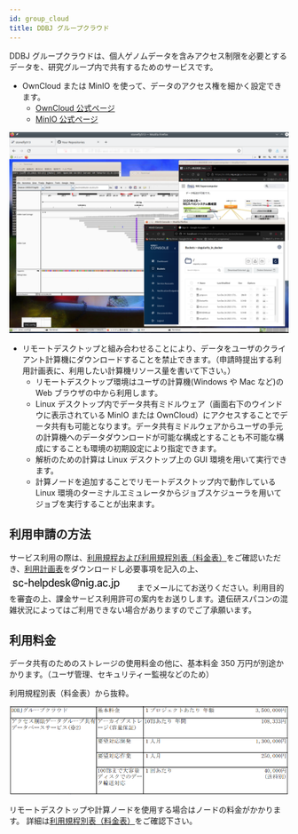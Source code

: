 ```yaml
---
id: group_cloud
title: DDBJ グループクラウド
---
```



DDBJ グループクラウドは、個人ゲノムデータを含みアクセス制限を必要とするデータを、研究グループ内で共有するためのサービスです。

- OwnCloud または MinIO を使って、データのアクセス権を細かく設定できます。
  - [OwnCloud 公式ページ](https://owncloud.com/)
  - [MinIO 公式ページ](https://min.io/)

![](group_cloud_fig.png)

- リモートデスクトップと組み合わせることにより、データをユーザのクライアント計算機にダウンロードすることを禁止できます。（申請時提出する利用計画表に、利用したい計算機リソース量を書いて下さい。）
    - リモートデスクトップ環境はユーザの計算機(Windows や Mac など)の Web ブラウザの中から利用します。
    - Linux デスクトップ内でデータ共有ミドルウェア（画面右下のウインドウに表示されている MinIO または OwnCloud）にアクセスすることでデータ共有も可能となります。データ共有ミドルウェアからユーザの手元の計算機へのデータダウンロードが可能な構成とすることも不可能な構成にすることも環境の初期設定により指定できます。
    - 解析のための計算は Linux デスクトップ上の GUI 環境を用いて実行できます。
    - 計算ノードを追加することでリモートデスクトップ内で動作している Linux 環境のターミナルエミュレータからジョブスケジューラを用いてジョブを実行することが出来ます。



## 利用申請の方法

 サービス利用の際は、[利用規程および利用規程別表（料金表）](../application/use_policy.md)をご確認いただき、[利用計画表](../application/resource_extension.md)をダウンロードし必要事項を記入の上、![](sc-helpdesk.png)までメールにてお送りください。利用目的を審査の上、課金サービス利用許可の案内をお送りします。遺伝研スパコンの混雑状況によってはご利用できない場合がありますのでご了承願います。


## 利用料金

データ共有のためのストレージの使用料金の他に、基本料金 350 万円が別途かかります。（ユーザ管理、セキュリティー監視などのため）


利用規程別表（料金表）から抜粋。


![](ddbj_group_cloud_price_table.png)


リモートデスクトップや計算ノードを使用する場合はノードの料金がかかります。
詳細は[利用規程別表（料金表）](../application/use_policy.md)をご確認下さい。


